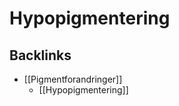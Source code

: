 # Hypopigmentering
## Backlinks
* [[Pigmentforandringer]]
	* [[Hypopigmentering]]

<!-- #anki/tag/med/Derma #anki/deck/Medicine #anki/tag/med/GP -->

<!-- {BearID:AA0ED2F6-A3B5-4751-A8AA-3DDF92647A00-62499-00007D0C72D7BDF6} -->
